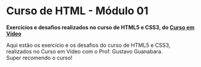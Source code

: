 # Curso de HTML - Módulo 01
**Exercícios e desafios realizados no curso de HTML5 e CSS3, do [Curso em Vídeo](https://www.cursoemvideo.com/)**

Aqui estão os exercício e os desafios do curso de HTML5 e CSS3, realizados no Curso em Vídeo com o Prof. Gustavo Guanabara.<br>
Super recomendo o curso!
